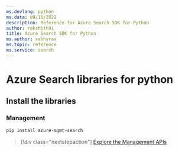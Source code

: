 ```yaml
---
ms.devlang: python
ms.data: 09/16/2022
description: Reference for Azure Search SDK for Python
author: rakshith91
title: Azure Search SDK for Python
ms.author: sabhyrav
ms.topic: reference
ms.service: search
---
```

# Azure Search libraries for python

## Install the libraries


### Management

```bash
pip install azure-mgmt-search
```
> [!div class="nextstepaction"]
> [Explore the Management APIs](/python/api/overview/azure/search/management)